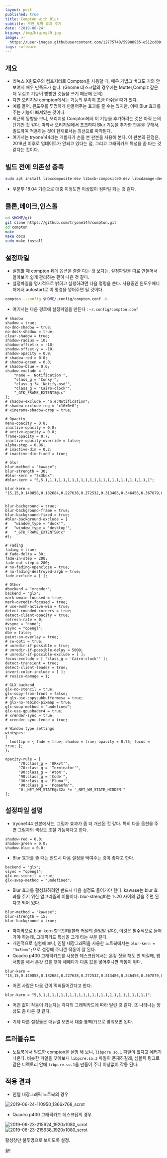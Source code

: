 ```yaml
---
layout: post
published: true
title: Compton with Blur
subtitle: 뿌연 투명 효과 주기
date: '2019-06-24'
bigimg: /img/bigimg49.jpg
image: >-
  https://user-images.githubusercontent.com/12775748/59988935-e512cd00-9677-11e9-8c6b-111d143a4f4d.png
tags: software
---
```


## 개요

* 리눅스 X윈도우의 컴포지터로 Compton을 사용할 때, 매우 가볍고 버그도 거의 안 보여서 매우 만족도가 높다. (Gnome 데스크탑의 경우에는 Mutter,Compiz 같은 더 무겁고 기능이 빵빵한 것들을 쓰기 때문에 논의)
* 다만 오리지널 compton에서는 기능의 부족이 조금 아쉬울 때가 있다.
* 예를 들어, 윈도우를 투명하게 만들어주는 효과를 줄 수는 있지만, 이때 Blur 효과를 주는 기능이 빠져있는 것이다.
* 최근의 동향을 보니, 오리지널 Compton에서 이 기능을 추가하려는 것은 아직 논의단계인 것 같다.  따라서 오리지널에서 포크하여 Blur 기능을 추가한 판본을 구해서, 빌드하여 적용하는 것이 현재로서는 최선으로 파악된다.
* 여기서는 tryone144라는 개발자가 손을 본 판본을 사용해 본다.  이 판본의 단점은, 2018년 이후로 업데이트가 안되고 있다는 점, 그리고 그래픽카드 특성을 좀 타는 것 같다는 것이다.

## 빌드 전에 의존성 충족

```bash
sudo apt install libxcomposite-dev libxcb-composite0-dev libxdamage-dev libxrandr-dev libxinerama-dev libconfig-dev libdbus-1-dev libgl1-mesa-dev asciidoc
```

* 우분투 18.04 기준으로 대충 이정도면 이상없이 컴파일 되는 것 같다.


## 클론,메이크,인스톨

```bash
cd $HOME/git
git clone https://github.com/tryone144/compton.git
cd compton
make
make docs
sudo make install
```

## 설정파일

* 실행할 때 compton 뒤에 옵션을 줄줄 다는 것 보다는, 설정파일을 따로 만들어서 알아보기 쉽게 관리하는 편이 나은 것 같다.
* 설정파일을 명시적으로 밝히고 실행하려면 다음 명령을 쓴다.  사용중인 윈도우매니저에서 autostart로 이 명령을 넣어주면 될 것이다.

```bash
compton --config $HOME/.config/compton.conf -b
```

* 여기서는 다음 경로에 설정파일을 만든다 : `~/.config/compton.conf`

```
# Shadow
shadow = true;
no-dnd-shadow = true;
no-dock-shadow = true;
clear-shadow = true;
shadow-radius = 10;
shadow-offset-x = -10;
shadow-offset-y = -10;
shadow-opacity = 0.9;
# shadow-red = 0.0;
# shadow-green = 0.0;
# shadow-blue = 0.0;
shadow-exclude = [
	"name = 'Notification'",
	"class_g = 'Conky'",
	"class_g ?= 'Notify-osd'",
	"class_g = 'Cairo-clock'",
	"_GTK_FRAME_EXTENTS@:c"
];
# shadow-exclude = "n:e:Notification";
# shadow-exclude-reg = "x10+0+0";
# xinerama-shadow-crop = true;

# Opacity
menu-opacity = 0.8;
inactive-opacity = 0.8;
# active-opacity = 0.8;
frame-opacity = 0.7;
inactive-opacity-override = false;
alpha-step = 0.06;
# inactive-dim = 0.2;
# inactive-dim-fixed = true;

# blur
blur-method = "kawase";
blur-strength = 30;
#blur-kern = "3x3box";
#blur-kern = "5,5,1,1,1,1,1,1,1,1,1,1,1,1,1,1,1,1,1,1,1,1,1,1,1,1";

blur-kern = "15,15,0.140858,0.182684,0.227638,0.272532,0.313486,0.346456,0.367879,0.375311,0.367879,0.346456,0.313486,0.272532,0.227638,0.182684,0.140858,0.182684,0.236928,0.295230,0.353455,0.406570,0.449329,0.477114,0.486752,0.477114,0.449329,0.406570,0.353455,0.295230,0.236928,0.182684,0.227638,0.295230,0.367879,0.440432,0.506617,0.559898,0.594521,0.606531,0.594521,0.559898,0.506617,0.440432,0.367879,0.295230,0.227638,0.272532,0.353455,0.440432,0.527292,0.606531,0.670320,0.711770,0.726149,0.711770,0.670320,0.606531,0.527292,0.440432,0.353455,0.272532,0.313486,0.406570,0.506617,0.606531,0.697676,0.771052,0.818731,0.835270,0.818731,0.771052,0.697676,0.606531,0.506617,0.406570,0.313486,0.346456,0.449329,0.559898,0.670320,0.771052,0.852144,0.904837,0.923116,0.904837,0.852144,0.771052,0.670320,0.559898,0.449329,0.346456,0.367879,0.477114,0.594521,0.711770,0.818731,0.904837,0.960789,0.980199,0.960789,0.904837,0.818731,0.711770,0.594521,0.477114,0.367879,0.375311,0.486752,0.606531,0.726149,0.835270,0.923116,0.980199,0.980199,0.923116,0.835270,0.726149,0.606531,0.486752,0.375311,0.367879,0.477114,0.594521,0.711770,0.818731,0.904837,0.960789,0.980199,0.960789,0.904837,0.818731,0.711770,0.594521,0.477114,0.367879,0.346456,0.449329,0.559898,0.670320,0.771052,0.852144,0.904837,0.923116,0.904837,0.852144,0.771052,0.670320,0.559898,0.449329,0.346456,0.313486,0.406570,0.506617,0.606531,0.697676,0.771052,0.818731,0.835270,0.818731,0.771052,0.697676,0.606531,0.506617,0.406570,0.313486,0.272532,0.353455,0.440432,0.527292,0.606531,0.670320,0.711770,0.726149,0.711770,0.670320,0.606531,0.527292,0.440432,0.353455,0.272532,0.227638,0.295230,0.367879,0.440432,0.506617,0.559898,0.594521,0.606531,0.594521,0.559898,0.506617,0.440432,0.367879,0.295230,0.227638,0.182684,0.236928,0.295230,0.353455,0.406570,0.449329,0.477114,0.486752,0.477114,0.449329,0.406570,0.353455,0.295230,0.236928,0.182684,0.140858,0.182684,0.227638,0.272532,0.313486,0.346456,0.367879,0.375311,0.367879,0.346456,0.313486,0.272532,0.227638,0.182684,0.140858";


blur-background = true;
blur-background-frame = true;
blur-background-fixed = true;
#blur-background-exclude = [
#	"window_type = 'dock'",
#	"window_type = 'desktop'",
#	"_GTK_FRAME_EXTENTS@:c"
#];

# Fading
fading = true;
# fade-delta = 30;
fade-in-step = 200;
fade-out-step = 200;
# no-fading-openclose = true;
# no-fading-destroyed-argb = true;
fade-exclude = [ ];

# Other
#backend = "xrender";
backend = "glx";
mark-wmwin-focused = true;
mark-ovredir-focused = true;
# use-ewmh-active-win = true;
detect-rounded-corners = true;
detect-client-opacity = true;
refresh-rate = 0;
#vsync = "none";
vsync = "opengl";
dbe = false;
paint-on-overlay = true;
# sw-opti = true;
# unredir-if-possible = true;
# unredir-if-possible-delay = 5000;
# unredir-if-possible-exclude = [ ];
focus-exclude = [ "class_g = 'Cairo-clock'" ];
detect-transient = true;
detect-client-leader = true;
invert-color-include = [ ];
# resize-damage = 1;

# GLX backend
glx-no-stencil = true;
glx-copy-from-front = false;
# glx-use-copysubbuffermesa = true;
# glx-no-rebind-pixmap = true;
glx-swap-method = "undefined";
glx-use-gpushader4 = true;
# xrender-sync = true;
# xrender-sync-fence = true;

# Window type settings
wintypes:
{
  tooltip = { fade = true; shadow = true; opacity = 0.75; focus = true; };
};

opacity-rule = [
      "70:class_g = 'URxvt'",
      "70:class_g = 'Terminator'",
      "90:class_g = 'Atom'",
      "90:class_g = 'Code'",
      "90:class_g = 'Pluma'",
      "90:class_g = 'Pcmanfm'",
      "0:_NET_WM_STATE@:32a *= '_NET_WM_STATE_HIDDEN'"
];
```

## 설정파일 설명

* tryone144 판본에서는, 그림자 효과가 좀 더 개선된 것 같다.  특히 다음 옵션을 주면 그림자의 색상도 조절 가능하다고 한다.

```
shadow-red = 0.0;
shadow-green = 0.0;
shadow-blue = 0.0;
```

* Blur 효과를 줄 때는 반드시 다음 설정을 먹여주는 것이 좋다고 한다.

```
backend = "glx";
vsync = "opengl";
glx-no-stencil = true;
glx-swap-method = "undefined";
```

* Blur 효과를 활성화하려면 반드시 다음 설정도 들어가야 한다.  kawase는 blur 효과를 주기 위한 알고리즘의 이름이다.  blur-strength는 1~20 사이의 값을 주면 된다고 되어 있다.  

```
blur-method = "kawase";
blur-strength = 15;
blur-background = true;
```

* 마지막으로 blur-kern 항목인데(블러 커널의 줄임말 같다), 이것은 필수적으로 들어가야 하는데, 그래픽카드 특성을 크게 타는 부분 같다.
* 개인적으로 실험해 보니, 인텔 내장그래픽을 사용한 노트북에서는 `blur-kern = "3x3box";`으로 설정해 주니깐 작동이 잘 된다.
* Quadro p400 그래픽카드를 사용한 데스크탑에서는 온갖 짓을 해도 안 되길래, 웹서핑을 해서 온갖 값을 찾아 헤메다가 다음 값을 넣어주니깐 작동이 된다.

```
blur-kern = "15,15,0.140858,0.182684,0.227638,0.272532,0.313486,0.346456,0.367879,0.375311,0.367879,0.346456,0.313486,0.272532,0.227638,0.182684,0.140858,0.182684,0.236928,0.295230,0.353455,0.406570,0.449329,0.477114,0.486752,0.477114,0.449329,0.406570,0.353455,0.295230,0.236928,0.182684,0.227638,0.295230,0.367879,0.440432,0.506617,0.559898,0.594521,0.606531,0.594521,0.559898,0.506617,0.440432,0.367879,0.295230,0.227638,0.272532,0.353455,0.440432,0.527292,0.606531,0.670320,0.711770,0.726149,0.711770,0.670320,0.606531,0.527292,0.440432,0.353455,0.272532,0.313486,0.406570,0.506617,0.606531,0.697676,0.771052,0.818731,0.835270,0.818731,0.771052,0.697676,0.606531,0.506617,0.406570,0.313486,0.346456,0.449329,0.559898,0.670320,0.771052,0.852144,0.904837,0.923116,0.904837,0.852144,0.771052,0.670320,0.559898,0.449329,0.346456,0.367879,0.477114,0.594521,0.711770,0.818731,0.904837,0.960789,0.980199,0.960789,0.904837,0.818731,0.711770,0.594521,0.477114,0.367879,0.375311,0.486752,0.606531,0.726149,0.835270,0.923116,0.980199,0.980199,0.923116,0.835270,0.726149,0.606531,0.486752,0.375311,0.367879,0.477114,0.594521,0.711770,0.818731,0.904837,0.960789,0.980199,0.960789,0.904837,0.818731,0.711770,0.594521,0.477114,0.367879,0.346456,0.449329,0.559898,0.670320,0.771052,0.852144,0.904837,0.923116,0.904837,0.852144,0.771052,0.670320,0.559898,0.449329,0.346456,0.313486,0.406570,0.506617,0.606531,0.697676,0.771052,0.818731,0.835270,0.818731,0.771052,0.697676,0.606531,0.506617,0.406570,0.313486,0.272532,0.353455,0.440432,0.527292,0.606531,0.670320,0.711770,0.726149,0.711770,0.670320,0.606531,0.527292,0.440432,0.353455,0.272532,0.227638,0.295230,0.367879,0.440432,0.506617,0.559898,0.594521,0.606531,0.594521,0.559898,0.506617,0.440432,0.367879,0.295230,0.227638,0.182684,0.236928,0.295230,0.353455,0.406570,0.449329,0.477114,0.486752,0.477114,0.449329,0.406570,0.353455,0.295230,0.236928,0.182684,0.140858,0.182684,0.227638,0.272532,0.313486,0.346456,0.367879,0.375311,0.367879,0.346456,0.313486,0.272532,0.227638,0.182684,0.140858";
```

* 어떤 사람은 다음 값이 먹혀들어간다고 한다.

```
blur-kern = "5,5,1,1,1,1,1,1,1,1,1,1,1,1,1,1,1,1,1,1,1,1,1,1,1,1";
```

* 어떤 값이 작동이 되는지는 각자의 그래픽카드에 따라 달린 것 같다.  또 나타나는 양상도 좀 다른 것 같다.

* 기타 다른 설정들은 매뉴얼 보면서 대충 통빡(?)으로 맞춰보면 된다.


## 트러블슈트

* 노트북에서 빌드한 compton을 실행 해 보니, `libpcre.so.1` 파일이 없다고 에러가 나온다.  비슷한 파일을 찾아보니 `libpcre.so.3` 파일이 존재하길래, 심볼릭 링크로 같은 디렉토리 안에 `libpcre.so.1`을 만들어 주니 이상없이 작동 된다.


## 적용 결과

* 인텔 내장그래픽 노트북의 경우

![2019-06-24-110950_1366x768_scrot](https://user-images.githubusercontent.com/12775748/59988941-ea701780-9677-11e9-9049-c7005cbf8f33.png)

* Quadro p400 그래픽카드 데스크탑의 경우

![2019-06-23-215624_1920x1080_scrot](https://user-images.githubusercontent.com/12775748/59989103-af221880-9678-11e9-9fd9-7121e89fe11e.png)
![2019-06-23-215638_1920x1080_scrot](https://user-images.githubusercontent.com/12775748/59989104-afbaaf00-9678-11e9-861b-73caa4181267.png)

활성창만 불투명으로 보이도록 설정.

끝!
